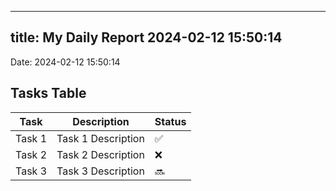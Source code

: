 
---
title: My Daily Report 2024-02-12 15:50:14
---

Date: 2024-02-12 15:50:14

## Tasks Table

| Task | Description | Status |
|------|-------------|--------|
| Task 1 | Task 1 Description | ✅ |
| Task 2 | Task 2 Description | ❌ |
| Task 3 | Task 3 Description | 🔜 |
